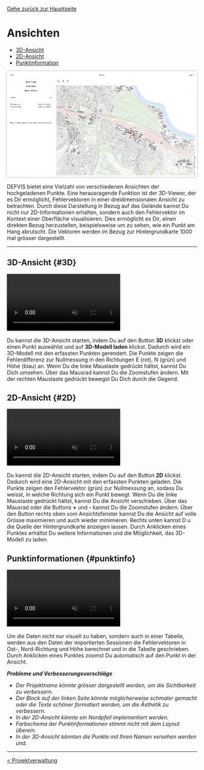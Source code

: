 [Gehe zurück zur Hauptseite](index.html)

# Ansichten

<ul>
<li><a href="https://fabianruefenacht.github.io/DEFVIS/current_project.html#3D">3D-Ansicht</a></li>
<li><a href="https://fabianruefenacht.github.io/DEFVIS/current_project.html#2D">2D-Ansicht</a></li>
<li><a href="https://fabianruefenacht.github.io/DEFVIS/current_project.html#punktinfo">Punktinformation</a></li>
</ul>

<img src="screenshots/current_project.png" alt="geladenes_Projekt" style="max-width: 100%; box-shadow: 0 0 5px rgba(0, 0, 0, 0.3);">

DEFVIS bietet eine Vielzahl von verschiedenen Ansichten der hochgeladenen Punkte. Eine herausragende Funktion ist der 3D-Viewer, der es Dir ermöglicht, Fehlervektoren in einer dreidimensionalen Ansicht zu betrachten. Durch diese Darstellung in Bezug auf das Gelände kannst Du nicht nur 2D-Informationen erhalten, sondern auch den Fehlervektor im Kontext einer Oberfläche visualisieren. Dies ermöglicht es Dir, einen direkten Bezug herzustellen, beispielsweise um zu sehen, wie ein Punkt am Hang abrutscht.
Die Vektoren werden im Bezug zur Hintergrundkarte 1000 mal grösser dargestellt.

---

## 3D-Ansicht {#3D}

<video controls autoplay muted loop style="max-width: 100%; box-shadow: 0 0 5px rgba(0, 0, 0, 0.3);">
<source src="./videos/3D.mp4" type="video/mp4">
Your browser does not support the video tag.
</video>

<p></p>

Du kannst die 3D-Ansicht starten, indem Du auf den Button **3D** klickst oder einen Punkt auswählst und auf **3D-Modell laden** klickst. Dadurch wird ein 3D-Modell mit den erfassten Punkten gerendert. Die Punkte zeigen die Fehlerdifferenz zur Nullmessung in den Richtungen E (rot), N (grün) und Höhe (blau) an. Wenn Du die linke Maustaste gedrückt hältst, kannst Du Dich umsehen. Über das Mausrad kannst Du die Zoomstufen ändern. Mit der rechten Maustaste gedrückt bewegst Du Dich durch die Gegend.

## 2D-Ansicht {#2D}

<video controls autoplay muted loop style="max-width: 100%; box-shadow: 0 0 5px rgba(0, 0, 0, 0.3);">
<source src="./videos/2D.mp4" type="video/mp4">
Your browser does not support the video tag.
</video>

<p></p>

Du kannst die 2D-Ansicht starten, indem Du auf den Button **2D** klickst. Dadurch wird eine 2D-Ansicht mit den erfassten Punkten geladen. Die Punkte zeigen den Fehlervektor (grün) zur Nullmessung an, sodass Du weisst, in welche Richtung sich ein Punkt bewegt. Wenn Du die linke Maustaste gedrückt hältst, kannst Du die Ansicht verschieben. Über das Mausrad oder die Buttons **+** und **-** kannst Du die Zoomstufen ändern. Über den Button rechts oben vom Ansichtsfenster kannst Du die Ansicht auf volle Grösse maximieren und auch wieder minimieren. Rechts unten kannst D u die Quelle der Hintergrundkarte anzeigen lassen. Durch Anklicken eines Punktes erhältst Du weitere Informationen und die Möglichkeit, das 3D-Modell zu laden.

## Punktinformationen {#punktinfo}

<video controls autoplay muted loop style="max-width: 100%; box-shadow: 0 0 5px rgba(0, 0, 0, 0.3);">
<source src="./videos/punktinfo.mp4" type="video/mp4">
Your browser does not support the video tag.
</video>

<p></p>

Um die Daten nicht nur visuell zu haben, sondern auch in einer Tabelle, werden aus den Daten der importierten Sessionen die Fehlervektoren in Ost-, Nord-Richtung und Höhe berechnet und in die Tabelle geschrieben. Durch Anklicken eines Punktes zoomst Du automatisch auf den Punkt in der Ansicht.

**_Probleme und Verbesserungsvorschläge_**

- _Der Projektname könnte grösser dargestellt werden, um die Sichtbarkeit zu verbessern._
- _Der Block auf der linken Seite könnte möglicherweise schmaler gemacht oder die Texte schöner formatiert werden, um die Ästhetik zu verbessern._
- _In der 2D-Ansicht könnte ein Nordpfeil implementiert werden._
- _Farbschema der Punktinformationen stimmt nicht mit dem Layout überein._
- _In der 3D-Ansicht könnten die Punkte mit Ihren Namen versehen werden und._

---

<div style="text-align: left; float: left;"><a href="projektverwaltung.html">< Projektverwaltung</a></div>
